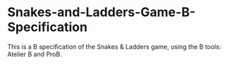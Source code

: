 # Snakes-and-Ladders-Game-B-Specification
This is a B specification of the Snakes &amp; Ladders game, using the B tools: Atelier B and ProB.

